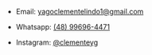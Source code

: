 



    
 
  <ul>
    <li>
      <p>Email: <a href="mailto:yagoclementelindo1@gmail.com" target="_blank">yagoclementelindo1@gmail.com</a></p>
    </li>
    <li>
      <p>Whatsapp: <a href="https://wa.me/5548996964471" target="_blank">(48) 99696-4471</a></p>
    </li>
    <li>
      Instagram: <a href="https://www.instagram.com/clemente.yg target="_blank">@clementeyg</a>
    </li>
  </ul>

  


  









